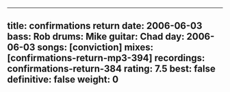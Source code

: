 
---
title: confirmations return
date: 2006-06-03
bass:	Rob
drums:	Mike
guitar:	Chad
day: 2006-06-03
songs: [conviction]
mixes: [confirmations-return-mp3-394]
recordings: confirmations-return-384
rating: 7.5
best: false
definitive: false
weight: 0
---
